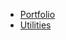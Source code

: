 - [Portfolio](https://elsanussi-s-mneina.github.io/)
- [Utilities](https://elsanussi-s-mneina.github.io/u/)
